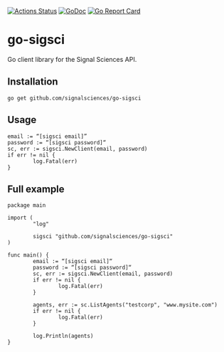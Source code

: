 [![Actions Status](https://github.com/signalsciences/go-sigsci/workflows/build/badge.svg)](https://github.com/signalsciences/go-sigsci/actions) [![GoDoc](https://godoc.org/github.com/signalsciences/go-sigsci?status.svg)](https://godoc.org/github.com/signalsciences/go-sigsci) [![Go Report Card](https://goreportcard.com/badge/github.com/signalsciences/go-sigsci)](https://goreportcard.com/report/github.com/signalsciences/go-sigsci)

# go-sigsci
Go client library for the Signal Sciences API.

## Installation

```
go get github.com/signalsciences/go-sigsci
```

## Usage

```
email := “[sigsci email]”
password := “[sigsci password]“
sc, err := sigsci.NewClient(email, password)
if err != nil {
        log.Fatal(err)
}
```

## Full example

```
package main

import (
        "log"

        sigsci "github.com/signalsciences/go-sigsci"
)

func main() {
        email := “[sigsci email]“
        password := “[sigsci password]“
        sc, err := sigsci.NewClient(email, password)
        if err != nil {
                log.Fatal(err)
        }

        agents, err := sc.ListAgents("testcorp", "www.mysite.com")
        if err != nil {
                log.Fatal(err)
        }

        log.Println(agents)
}
```
